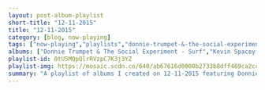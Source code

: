 ```yaml
---
layout: post-album-playlist
short-title: "12-11-2015"
title: "12-11-2015"
category: [blog, now-playing]
tags: ["now-playing","playlists","donnie-trumpet-&-the-social-experiment","kevin-spacey","sonny-clark","bud-powell","thelonious-monk","robinerd","roy-orbison","jimmy-reed","the-arcs"]
albums: ["Donnie Trumpet & The Social Experiment - Surf","Kevin Spacey - Beyond The Sea O.S.T.","Sonny Clark - Sonny Clark Trio","Bud Powell - Bud Powell '57","Thelonious Monk - Criss-Cross (Expanded Edition)","Robinerd - Chip Ahoy!","Roy Orbison - The Essential Roy Orbison","Jimmy Reed - The Essential Jimmy Reed","The Arcs - The Arcs vs. The Inventors Vol. I"]
playlist-id: 0tU5MQpQlrRVzpC7K3j3YZ
playlist-img: https://mosaic.scdn.co/640/ab67616d0000b2733b8dff469ca2cc68c91a233bab67616d0000b273420a2b74157927b6f732638dab67616d0000b27342bf3f893586a144871b35a8ab67616d0000b2736f5acfdeed1fdbd077c736c5
summary: "A playlist of albums I created on 12-11-2015 featuring Donnie Trumpet & The Social Experiment, Kevin Spacey, Sonny Clark, Bud Powell, Thelonious Monk, Robinerd, Roy Orbison, Jimmy Reed, and The Arcs"
---
```

